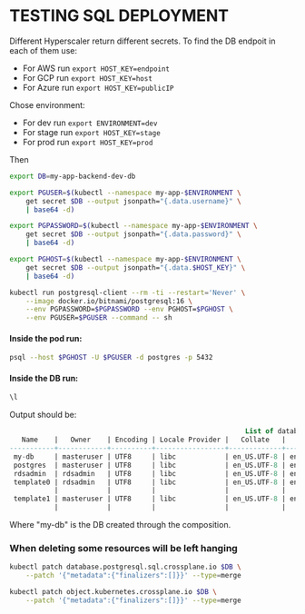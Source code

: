 # TESTING SQL DEPLOYMENT

Different Hyperscaler return different secrets. To find the DB endpoit in each of them use:
- For AWS run ```export HOST_KEY=endpoint```
- For GCP run ```export HOST_KEY=host```
- For Azure run ```export HOST_KEY=publicIP```

Chose environment:
- For dev run ```export ENVIRONMENT=dev```
- For stage run ```export HOST_KEY=stage```
- For prod run ```export HOST_KEY=prod```

Then
```bash
export DB=my-app-backend-dev-db

export PGUSER=$(kubectl --namespace my-app-$ENVIRONMENT \
    get secret $DB --output jsonpath="{.data.username}" \
    | base64 -d)

export PGPASSWORD=$(kubectl --namespace my-app-$ENVIRONMENT \
    get secret $DB --output jsonpath="{.data.password}" \
    | base64 -d)

export PGHOST=$(kubectl --namespace my-app-$ENVIRONMENT \
    get secret $DB --output jsonpath="{.data.$HOST_KEY}" \
    | base64 -d)

kubectl run postgresql-client --rm -ti --restart='Never' \
    --image docker.io/bitnami/postgresql:16 \
    --env PGPASSWORD=$PGPASSWORD --env PGHOST=$PGHOST \
    --env PGUSER=$PGUSER --command -- sh
```

#### Inside the pod run:
```bash
psql --host $PGHOST -U $PGUSER -d postgres -p 5432
```
 
#### Inside the DB run:
```bash
\l
```
Output should be:
```sql
                                                          List of databases
   Name    |   Owner    | Encoding | Locale Provider |   Collate   |    Ctype    | ICU Locale | ICU Rules |     Access privileges
-----------+------------+----------+-----------------+-------------+-------------+------------+-----------+---------------------------
 my-db     | masteruser | UTF8     | libc            | en_US.UTF-8 | en_US.UTF-8 |            |           |
 postgres  | masteruser | UTF8     | libc            | en_US.UTF-8 | en_US.UTF-8 |            |           |
 rdsadmin  | rdsadmin   | UTF8     | libc            | en_US.UTF-8 | en_US.UTF-8 |            |           | rdsadmin=CTc/rdsadmin
 template0 | rdsadmin   | UTF8     | libc            | en_US.UTF-8 | en_US.UTF-8 |            |           | =c/rdsadmin              +
           |            |          |                 |             |             |            |           | rdsadmin=CTc/rdsadmin
 template1 | masteruser | UTF8     | libc            | en_US.UTF-8 | en_US.UTF-8 |            |           | =c/masteruser            +
           |            |          |                 |             |             |            |           | masteruser=CTc/masteruser
```

Where "my-db" is the DB created through the composition.



### When deleting some resources will be left hanging
```bash
kubectl patch database.postgresql.sql.crossplane.io $DB \
    --patch '{"metadata":{"finalizers":[]}}' --type=merge

kubectl patch object.kubernetes.crossplane.io $DB \
    --patch '{"metadata":{"finalizers":[]}}' --type=merge
```
